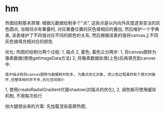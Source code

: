# hm
热图绘制基本原理:
	根据元数据绘制多个"点", 这些点是以内向外灰度逐渐变淡的灰色圆点, 当相邻点有重叠时, 对应重叠位置的灰色值相应的叠加, 然后维护一个字典表, 该表维护了不同值对应不同的颜色的关系, 然后根据该表的值将canvas上不同灰色值填充相对应的颜色

优化:
	热图的绘制分两个过程: 
		1, 描点
		2, 着色, 着色又分两步: 
			1, 将canvas图转为像素数据(使用getImageData方法) 
			2, 将像素数据处理(上色)后再填充到canvas中. 
			
	其中描点和将canvas图转为数据耗时较多, 为重点优化对象, 而上色过程虽然有个很大的循环,但整体耗时并不多,优化空间很小


1, 使用createRadialGradient代替shadow(对描点的优化), 
2, 调色板可使用缓存机制, 不用每次执行


拍大腿想出来的方案: 先加载渲染首屏热图,